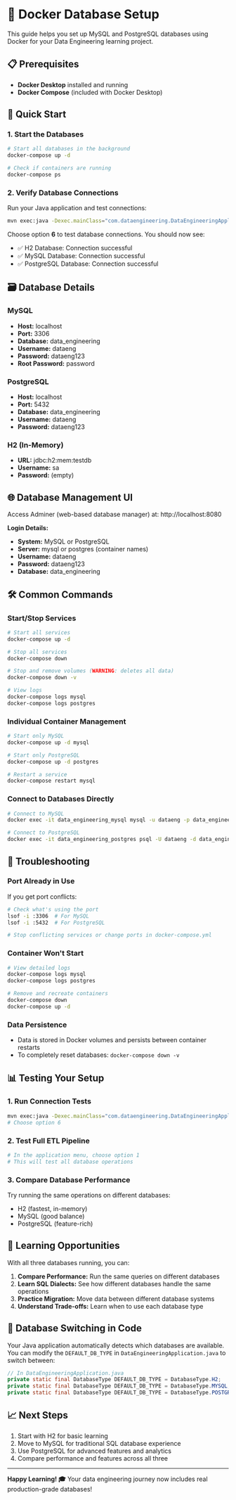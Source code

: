 # 🐳 Docker Database Setup

This guide helps you set up MySQL and PostgreSQL databases using Docker for your Data Engineering learning project.

## 📋 Prerequisites

- **Docker Desktop** installed and running
- **Docker Compose** (included with Docker Desktop)

## 🚀 Quick Start

### 1. Start the Databases

```bash
# Start all databases in the background
docker-compose up -d

# Check if containers are running
docker-compose ps
```

### 2. Verify Database Connections

Run your Java application and test connections:

```bash
mvn exec:java -Dexec.mainClass="com.dataengineering.DataEngineeringApplication"
```

Choose option **6** to test database connections. You should now see:
- ✅ H2 Database: Connection successful
- ✅ MySQL Database: Connection successful  
- ✅ PostgreSQL Database: Connection successful

## 🗃️ Database Details

### MySQL
- **Host:** localhost
- **Port:** 3306
- **Database:** data_engineering
- **Username:** dataeng
- **Password:** dataeng123
- **Root Password:** password

### PostgreSQL
- **Host:** localhost
- **Port:** 5432
- **Database:** data_engineering
- **Username:** dataeng
- **Password:** dataeng123

### H2 (In-Memory)
- **URL:** jdbc:h2:mem:testdb
- **Username:** sa
- **Password:** (empty)

## 🌐 Database Management UI

Access Adminer (web-based database manager) at: http://localhost:8080

**Login Details:**
- **System:** MySQL or PostgreSQL
- **Server:** mysql or postgres (container names)
- **Username:** dataeng
- **Password:** dataeng123
- **Database:** data_engineering

## 🛠️ Common Commands

### Start/Stop Services
```bash
# Start all services
docker-compose up -d

# Stop all services
docker-compose down

# Stop and remove volumes (WARNING: deletes all data)
docker-compose down -v

# View logs
docker-compose logs mysql
docker-compose logs postgres
```

### Individual Container Management
```bash
# Start only MySQL
docker-compose up -d mysql

# Start only PostgreSQL
docker-compose up -d postgres

# Restart a service
docker-compose restart mysql
```

### Connect to Databases Directly
```bash
# Connect to MySQL
docker exec -it data_engineering_mysql mysql -u dataeng -p data_engineering

# Connect to PostgreSQL
docker exec -it data_engineering_postgres psql -U dataeng -d data_engineering
```

## 🔧 Troubleshooting

### Port Already in Use
If you get port conflicts:

```bash
# Check what's using the port
lsof -i :3306  # For MySQL
lsof -i :5432  # For PostgreSQL

# Stop conflicting services or change ports in docker-compose.yml
```

### Container Won't Start
```bash
# View detailed logs
docker-compose logs mysql
docker-compose logs postgres

# Remove and recreate containers
docker-compose down
docker-compose up -d
```

### Data Persistence
- Data is stored in Docker volumes and persists between container restarts
- To completely reset databases: `docker-compose down -v`

## 📊 Testing Your Setup

### 1. Run Connection Tests
```bash
mvn exec:java -Dexec.mainClass="com.dataengineering.DataEngineeringApplication"
# Choose option 6
```

### 2. Test Full ETL Pipeline
```bash
# In the application menu, choose option 1
# This will test all database operations
```

### 3. Compare Database Performance
Try running the same operations on different databases:
- H2 (fastest, in-memory)
- MySQL (good balance)
- PostgreSQL (feature-rich)

## 🎯 Learning Opportunities

With all three databases running, you can:

1. **Compare Performance:** Run the same queries on different databases
2. **Learn SQL Dialects:** See how different databases handle the same operations
3. **Practice Migration:** Move data between different database systems
4. **Understand Trade-offs:** Learn when to use each database type

## 🔄 Database Switching in Code

Your Java application automatically detects which databases are available. You can modify the `DEFAULT_DB_TYPE` in `DataEngineeringApplication.java` to switch between:

```java
// In DataEngineeringApplication.java
private static final DatabaseType DEFAULT_DB_TYPE = DatabaseType.H2;        // Fast, in-memory
private static final DatabaseType DEFAULT_DB_TYPE = DatabaseType.MYSQL;     // Traditional SQL
private static final DatabaseType DEFAULT_DB_TYPE = DatabaseType.POSTGRESQL; // Advanced features
```

## 📈 Next Steps

1. Start with H2 for basic learning
2. Move to MySQL for traditional SQL database experience  
3. Use PostgreSQL for advanced features and analytics
4. Compare performance and features across all three

---

**Happy Learning! 🎓** Your data engineering journey now includes real production-grade databases! 